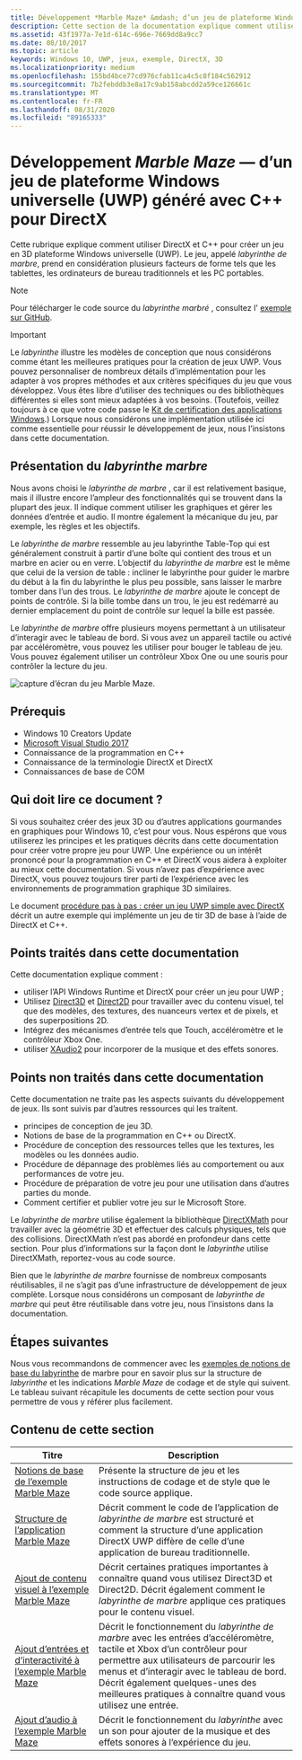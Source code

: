 ```yaml
---
title: Développement *Marble Maze* &mdash; d’un jeu de plateforme Windows universelle (UWP) généré avec C++ pour DirectX
description: Cette section de la documentation explique comment utiliser DirectX et C++ pour créer un jeu en 3D plateforme Windows universelle (UWP).
ms.assetid: 43f1977a-7e1d-614c-696e-7669dd8a9cc7
ms.date: 08/10/2017
ms.topic: article
keywords: Windows 10, UWP, jeux, exemple, DirectX, 3D
ms.localizationpriority: medium
ms.openlocfilehash: 155bd4bce77cd976cfab11ca4c5c8f184c562912
ms.sourcegitcommit: 7b2febddb3e8a17c9ab158abcdd2a59ce126661c
ms.translationtype: MT
ms.contentlocale: fr-FR
ms.lasthandoff: 08/31/2020
ms.locfileid: "89165333"
---
```

# <a name="developing-marble-mazemdasha-universal-windows-platform-uwp-game-built-with-c-for-directx"></a>Développement *Marble Maze* &mdash; d’un jeu de plateforme Windows universelle (UWP) généré avec C++ pour DirectX

Cette rubrique explique comment utiliser DirectX et C++ pour créer un jeu en 3D plateforme Windows universelle (UWP). Le jeu, appelé *labyrinthe de marbre*, prend en considération plusieurs facteurs de forme tels que les tablettes, les ordinateurs de bureau traditionnels et les PC portables.

> [!NOTE]
> Pour télécharger le code source du *labyrinthe marbré* , consultez l' [exemple sur GitHub](https://github.com/microsoft/Windows-appsample-marble-maze).

> [!IMPORTANT]
> Le *labyrinthe* illustre les modèles de conception que nous considérons comme étant les meilleures pratiques pour la création de jeux UWP. Vous pouvez personnaliser de nombreux détails d’implémentation pour les adapter à vos propres méthodes et aux critères spécifiques du jeu que vous développez. Vous êtes libre d’utiliser des techniques ou des bibliothèques différentes si elles sont mieux adaptées à vos besoins. (Toutefois, veillez toujours à ce que votre code passe le [Kit de certification des applications Windows](../debug-test-perf/windows-app-certification-kit.md).) Lorsque nous considérons une implémentation utilisée ici comme essentielle pour réussir le développement de jeux, nous l’insistons dans cette documentation.

## <a name="introducing-marble-maze"></a>Présentation du *labyrinthe marbre*

Nous avons choisi le *labyrinthe de marbre* , car il est relativement basique, mais il illustre encore l’ampleur des fonctionnalités qui se trouvent dans la plupart des jeux. Il indique comment utiliser les graphiques et gérer les données d’entrée et audio. Il montre également la mécanique du jeu, par exemple, les règles et les objectifs.

Le *labyrinthe de marbre* ressemble au jeu labyrinthe Table-Top qui est généralement construit à partir d’une boîte qui contient des trous et un marbre en acier ou en verre. L’objectif du *labyrinthe de marbre* est le même que celui de la version de table : incliner le labyrinthe pour guider le marbre du début à la fin du labyrinthe le plus peu possible, sans laisser le marbre tomber dans l’un des trous. Le *labyrinthe de marbre* ajoute le concept de points de contrôle. Si la bille tombe dans un trou, le jeu est redémarré au dernier emplacement du point de contrôle sur lequel la bille est passée.

Le *labyrinthe de marbre* offre plusieurs moyens permettant à un utilisateur d’interagir avec le tableau de bord. Si vous avez un appareil tactile ou activé par accéléromètre, vous pouvez les utiliser pour bouger le tableau de jeu. Vous pouvez également utiliser un contrôleur Xbox One ou une souris pour contrôler la lecture du jeu.

![capture d’écran du jeu Marble Maze.](images/marblemaze-2.png)

## <a name="prerequisites"></a>Prérequis

-   Windows 10 Creators Update
-   [Microsoft Visual Studio 2017](https://visualstudio.microsoft.com/downloads/)
-   Connaissance de la programmation en C++
-   Connaissance de la terminologie DirectX et DirectX
-   Connaissances de base de COM

## <a name="who-should-read-this"></a>Qui doit lire ce document ?

Si vous souhaitez créer des jeux 3D ou d’autres applications gourmandes en graphiques pour Windows 10, c’est pour vous. Nous espérons que vous utiliserez les principes et les pratiques décrits dans cette documentation pour créer votre propre jeu pour UWP. Une expérience ou un intérêt prononcé pour la programmation en C++ et DirectX vous aidera à exploiter au mieux cette documentation. Si vous n’avez pas d’expérience avec DirectX, vous pouvez toujours tirer parti de l’expérience avec les environnements de programmation graphique 3D similaires.

Le document [procédure pas à pas : créer un jeu UWP simple avec DirectX](tutorial--create-your-first-uwp-directx-game.md) décrit un autre exemple qui implémente un jeu de tir 3D de base à l’aide de DirectX et C++.

## <a name="what-this-documentation-covers"></a>Points traités dans cette documentation

Cette documentation explique comment :

-   utiliser l’API Windows Runtime et DirectX pour créer un jeu pour UWP ;
-   Utilisez [Direct3D](/windows/desktop/direct3d11/atoc-dx-graphics-direct3d-11) et [Direct2D](/windows/desktop/Direct2D/direct2d-portal) pour travailler avec du contenu visuel, tel que des modèles, des textures, des nuanceurs vertex et de pixels, et des superpositions 2D.
-   Intégrez des mécanismes d’entrée tels que Touch, accéléromètre et le contrôleur Xbox One.
-   utiliser [XAudio2](/windows/desktop/xaudio2/xaudio2-apis-portal) pour incorporer de la musique et des effets sonores.

## <a name="what-this-documentation-does-not-cover"></a>Points non traités dans cette documentation

Cette documentation ne traite pas les aspects suivants du développement de jeux. Ils sont suivis par d’autres ressources qui les traitent.

-   principes de conception de jeu 3D.
-   Notions de base de la programmation en C++ ou DirectX.
-   Procédure de conception des ressources telles que les textures, les modèles ou les données audio.
-   Procédure de dépannage des problèmes liés au comportement ou aux performances de votre jeu.
-   Procédure de préparation de votre jeu pour une utilisation dans d’autres parties du monde.
-   Comment certifier et publier votre jeu sur le Microsoft Store.

Le *labyrinthe de marbre* utilise également la bibliothèque [DirectXMath](/windows/desktop/dxmath/directxmath-portal) pour travailler avec la géométrie 3D et effectuer des calculs physiques, tels que des collisions. DirectXMath n’est pas abordé en profondeur dans cette section. Pour plus d’informations sur la façon dont le *labyrinthe* utilise DirectXMath, reportez-vous au code source.

Bien que le *labyrinthe de marbre* fournisse de nombreux composants réutilisables, il ne s’agit pas d’une infrastructure de développement de jeux complète. Lorsque nous considérons un composant de *labyrinthe de marbre* qui peut être réutilisable dans votre jeu, nous l’insistons dans la documentation.

## <a name="next-steps"></a>Étapes suivantes

Nous vous recommandons de commencer avec les [exemples de notions de base du labyrinthe](marble-maze-sample-fundamentals.md) de marbre pour en savoir plus sur la structure de *labyrinthe* et les indications *Marble Maze* de codage et de style qui suivent. Le tableau suivant récapitule les documents de cette section pour vous permettre de vous y référer plus facilement.

## <a name="in-this-section"></a>Contenu de cette section

| Titre                                                                                                                    | Description                                                                                                                                                                                                                                        |
|--------------------------------------------------------------------------------------------------------------------------|----------------------------------------------------------------------------------------------------------------------------------------------------------------------------------------------------------------------------------------------------|
| [Notions de base de l’exemple Marble Maze](marble-maze-sample-fundamentals.md)                                                   | Présente la structure de jeu et les instructions de codage et de style que le code source applique.                                                                                                                                 |
| [Structure de l’application Marble Maze](marble-maze-application-structure.md)                                               | Décrit comment le code de l’application de *labyrinthe de marbre* est structuré et comment la structure d’une application DirectX UWP diffère de celle d’une application de bureau traditionnelle.                                                                                    |
| [Ajout de contenu visuel à l’exemple Marble Maze](adding-visual-content-to-the-marble-maze-sample.md)                   | Décrit certaines pratiques importantes à connaître quand vous utilisez Direct3D et Direct2D. Décrit également comment le *labyrinthe de marbre* applique ces pratiques pour le contenu visuel.                                                                           |
| [Ajout d’entrées et d’interactivité à l’exemple Marble Maze](adding-input-and-interactivity-to-the-marble-maze-sample.md) | Décrit le fonctionnement du *labyrinthe de marbre* avec les entrées d’accéléromètre, tactile et Xbox d’un contrôleur pour permettre aux utilisateurs de parcourir les menus et d’interagir avec le tableau de bord. Décrit également quelques-unes des meilleures pratiques à connaître quand vous utilisez une entrée. |
| [Ajout d’audio à l’exemple Marble Maze](adding-audio-to-the-marble-maze-sample.md)                                     | Décrit le fonctionnement du *labyrinthe* avec un son pour ajouter de la musique et des effets sonores à l’expérience du jeu.                                                                                                                                                  |
